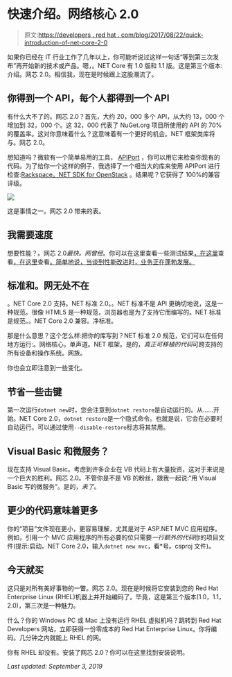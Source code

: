 # 快速介绍。网络核心 2.0

> 原文:[https://developers . red hat . com/blog/2017/08/22/quick-introduction-of-net-core-2-0](https://developers.redhat.com/blog/2017/08/22/quick-introduction-of-net-core-2-0)

如果你已经在 IT 行业工作了几年以上，你可能听说过这样一句话“等到第三次发布”再开始新的技术或产品。嗯，。NET Core 有 1.0 版和 1.1 版。这是第三个版本:介绍。网芯 2.0。相信我，现在是时候跟上这股潮流了。

## 你得到一个 API，每个人都得到一个 API

有什么大不了的。网芯 2.0？首先，大约 20，000 多个 API，从大约 13，000 个增加到 32，000 个。这 32，000 代表了 NuGet.org 项目所使用的 API 的 70%的覆盖率。这对你意味着什么？这意味着有一个更好的机会。NET 框架类库将与。网芯 2.0。

想知道吗？微软有一个简单易用的工具， [APIPort](https://github.com/Microsoft/dotnet-apiport) ，你可以用它来检查你现有的代码。为了给你一个这样的例子，我选择了一个相当大的库来使用 APIPort 进行检查:[Rackspace。NET SDK for OpenStack](https://rackspace.github.io/rackspace-net-sdk/) 。结果呢？它获得了 100%的兼容评级。

![](../Images/f1a6da2d6921f9d9c5a37f2fa4328be7.png)

这是事情之一。网芯 2.0 带来的表。

## 我需要速度

想要性能？。网芯 2.0*最快。网曾经*。你可以在这里查看一些测试结果[，在这里](https://blogs.msdn.microsoft.com/dotnet/2017/06/07/performance-improvements-in-net-core/)查看[，在这里](https://blogs.msdn.microsoft.com/dotnet/2017/06/29/performance-improvements-in-ryujit-in-net-core-and-net-framework/)查看[。简单地说，当谈到性能改进时，业务正在蓬勃发展。](https://blogs.msdn.microsoft.com/dotnet/2017/07/20/profile-guided-optimization-in-net-core-2-0/)

## 标准和。网无处不在

。NET Core 2.0 支持。NET 标准 2.0。。NET 标准不是 API 更确切地说，这是一种规范。很像 HTML5 是一种规范，浏览器也是为了支持它而编写的。NET 标准是规范。。NET Core 2.0 兼容。净标准。

那是什么意思？这个怎么样:把你的库写到？NET 标准 2.0 规范，它们可以在任何地方运行:。网络核心，单声道。NET 框架。是的，*真正可移植的代码*可跨支持的所有设备和操作系统。网族。

你也会立即注意到一些变化。

## 节省一些击键

第一次运行`dotnet new`时，您会注意到`dotnet restore`是自动运行的。从……开始。NET Core 2.0，`dotnet restore`是一个隐式命令。也就是说，它会在必要时自动运行。可以通过使用`--disable-restore`标志将其禁用。

## Visual Basic 和微服务？

现在支持 Visual Basic。考虑到许多企业在 VB 代码上有大量投资，这对于来说是一个巨大的胜利。网芯 2.0。不管你是不是 VB 的粉丝，跟我一起说:“用 Visual Basic 写的微服务”。是的，*来了*。

## 更少的代码意味着更多

你的“项目”文件现在更小，更容易理解，尤其是对于 ASP.NET MVC 应用程序。例如，引用一个 MVC 应用程序的所有必要的位只需要*一行额外的代码*你的项目文件(提示:启动。NET Core 2.0，输入`dotnet new mvc`，看*号。csproj 文件)。

## 今天就买

这只是对所有美好事物的一瞥。网芯 2.0。现在是时候将它安装到您的 Red Hat Enterprise Linux (RHEL)机器上并开始编码了。毕竟，这是第三个版本(1.0，1.1，2.0)，第三次是一种魅力。

什么？你的 Windows PC 或 Mac 上没有运行 RHEL 虚拟机吗？跳转到 Red Hat Developers 网站，立即获得一份零成本的 Red Hat Enterprise Linux。你将编码。几分钟之内就能上 RHEL 的网。

你有 RHEL 却没有。安装了网芯 2.0？你可以在这里找到安装说明。

*Last updated: September 3, 2019*
